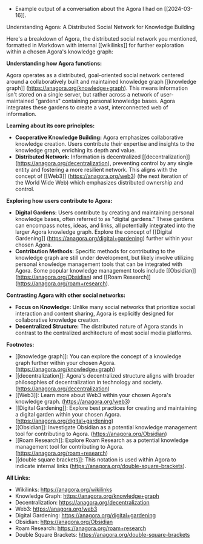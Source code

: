 - Example output of a conversation about the Agora I had on [[2024-03-16]].

Understanding Agora: A Distributed Social Network for Knowledge Building

Here's a breakdown of Agora, the distributed social network you mentioned, formatted in Markdown with internal [[wikilinks]] for further exploration within a chosen Agora's knowledge graph:

**Understanding how Agora functions:**

Agora operates as a distributed, goal-oriented social network centered around a collaboratively built and maintained knowledge graph [[knowledge graph]] (https://anagora.org/knowledge+graph). This means information isn't stored on a single server, but rather across a network of user-maintained "gardens" containing personal knowledge bases. Agora integrates these gardens to create a vast, interconnected web of information.

**Learning about its core principles:**



* **Cooperative Knowledge Building:** Agora emphasizes collaborative knowledge creation. Users contribute their expertise and insights to the knowledge graph, enriching its depth and value.
* **Distributed Network:** Information is decentralized [[decentralization]] (https://anagora.org/decentralization), preventing control by any single entity and fostering a more resilient network. This aligns with the concept of [[Web3]] (https://anagora.org/web3) (the next iteration of the World Wide Web) which emphasizes distributed ownership and control.

**Exploring how users contribute to Agora:**



* **Digital Gardens:** Users contribute by creating and maintaining personal knowledge bases, often referred to as "digital gardens." These gardens can encompass notes, ideas, and links, all potentially integrated into the larger Agora knowledge graph. Explore the concept of [[Digital Gardening]] (https://anagora.org/digital+gardening) further within your chosen Agora.
* **Contribution Methods:** Specific methods for contributing to the knowledge graph are still under development, but likely involve utilizing personal knowledge management tools that can be integrated with Agora. Some popular knowledge management tools include [[Obsidian]] (https://anagora.org/Obsidian) and [[Roam Research]] (https://anagora.org/roam+research).

**Contrasting Agora with other social networks:**



* **Focus on Knowledge:** Unlike many social networks that prioritize social interaction and content sharing, Agora is explicitly designed for collaborative knowledge creation.
* **Decentralized Structure:** The distributed nature of Agora stands in contrast to the centralized architecture of most social media platforms.

**Footnotes:**



* [[knowledge graph]]: You can explore the concept of a knowledge graph further within your chosen Agora. (https://anagora.org/knowledge+graph)
* [[decentralization]]: Agora's decentralized structure aligns with broader philosophies of decentralization in technology and society. (https://anagora.org/decentralization)
* [[Web3]]: Learn more about Web3 within your chosen Agora's knowledge graph. (https://anagora.org/web3)
* [[Digital Gardening]]: Explore best practices for creating and maintaining a digital garden within your chosen Agora. (https://anagora.org/digital+gardening)
* [[Obsidian]]: Investigate Obsidian as a potential knowledge management tool for contributing to Agora. (https://anagora.org/Obsidian)
* [[Roam Research]]: Explore Roam Research as a potential knowledge management tool for contributing to Agora. (https://anagora.org/roam+research)
* [[double square brackets]]: This notation is used within Agora to indicate internal links (https://anagora.org/double-square-brackets).

**All Links:**



* Wikilinks: https://anagora.org/wikilinks
* Knowledge Graph: https://anagora.org/knowledge+graph
* Decentralization: https://anagora.org/decentralization
* Web3: https://anagora.org/web3
* Digital Gardening: https://anagora.org/digital+gardening
* Obsidian: https://anagora.org/Obsidian
* Roam Research: https://anagora.org/roam+research
* Double Square Brackets: https://anagora.org/double-square-brackets
